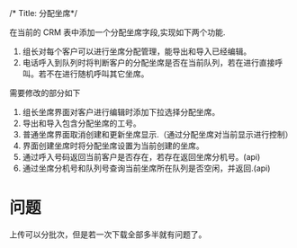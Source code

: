 /*
Title: 分配坐席*/

在当前的 CRM 表中添加一个分配坐席字段,实现如下两个功能.
1. 组长对每个客户可以进行坐席分配管理，能导出和导入已经编辑。
2. 电话呼入到队列时将判断客户的分配坐席是否在当前队列，若在进行直接呼叫。若不在进行随机呼叫其它坐席。

需要修改的部分如下
1. 组长坐席界面对客户进行编辑时添加下拉选择分配坐席。
2. 导出和导入包含分配坐席的工号。
3. 普通坐席界面取消创建和更新坐席显示.（通过分配坐席对当前显示进行控制）
4. 界面创建坐席时将分配坐席设置为当前创建的坐席。
5. 通过呼入号码返回当前客户是否存在，若存在返回坐席分机号。(api)
6. 通过坐席分机号和队列号查询当前坐席所在队列是否空闲，并返回.(api)


# 问题
上传可以分批次，但是若一次下载全部多半就有问题了。
